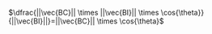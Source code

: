 $\dfrac{||\vec{BC}|| \times ||\vec{BI}|| \times \cos{\theta}}{||\vec{BI}||}=||\vec{BC}|| \times  \cos{\theta}$